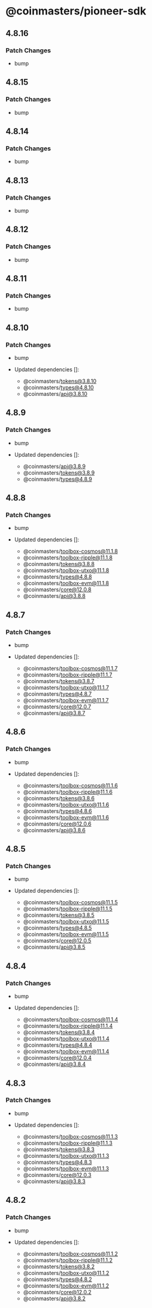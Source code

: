 # @coinmasters/pioneer-sdk

## 4.8.16

### Patch Changes

- bump

## 4.8.15

### Patch Changes

- bump

## 4.8.14

### Patch Changes

- bump

## 4.8.13

### Patch Changes

- bump

## 4.8.12

### Patch Changes

- bump

## 4.8.11

### Patch Changes

- bump

## 4.8.10

### Patch Changes

- bump

- Updated dependencies []:
  - @coinmasters/tokens@3.8.10
  - @coinmasters/types@4.8.10
  - @coinmasters/api@3.8.10

## 4.8.9

### Patch Changes

- bump

- Updated dependencies []:
  - @coinmasters/api@3.8.9
  - @coinmasters/tokens@3.8.9
  - @coinmasters/types@4.8.9

## 4.8.8

### Patch Changes

- bump

- Updated dependencies []:
  - @coinmasters/toolbox-cosmos@11.1.8
  - @coinmasters/toolbox-ripple@11.1.8
  - @coinmasters/tokens@3.8.8
  - @coinmasters/toolbox-utxo@11.1.8
  - @coinmasters/types@4.8.8
  - @coinmasters/toolbox-evm@11.1.8
  - @coinmasters/core@12.0.8
  - @coinmasters/api@3.8.8

## 4.8.7

### Patch Changes

- bump

- Updated dependencies []:
  - @coinmasters/toolbox-cosmos@11.1.7
  - @coinmasters/toolbox-ripple@11.1.7
  - @coinmasters/tokens@3.8.7
  - @coinmasters/toolbox-utxo@11.1.7
  - @coinmasters/types@4.8.7
  - @coinmasters/toolbox-evm@11.1.7
  - @coinmasters/core@12.0.7
  - @coinmasters/api@3.8.7

## 4.8.6

### Patch Changes

- bump

- Updated dependencies []:
  - @coinmasters/toolbox-cosmos@11.1.6
  - @coinmasters/toolbox-ripple@11.1.6
  - @coinmasters/tokens@3.8.6
  - @coinmasters/toolbox-utxo@11.1.6
  - @coinmasters/types@4.8.6
  - @coinmasters/toolbox-evm@11.1.6
  - @coinmasters/core@12.0.6
  - @coinmasters/api@3.8.6

## 4.8.5

### Patch Changes

- bump

- Updated dependencies []:
  - @coinmasters/toolbox-cosmos@11.1.5
  - @coinmasters/toolbox-ripple@11.1.5
  - @coinmasters/tokens@3.8.5
  - @coinmasters/toolbox-utxo@11.1.5
  - @coinmasters/types@4.8.5
  - @coinmasters/toolbox-evm@11.1.5
  - @coinmasters/core@12.0.5
  - @coinmasters/api@3.8.5

## 4.8.4

### Patch Changes

- bump

- Updated dependencies []:
  - @coinmasters/toolbox-cosmos@11.1.4
  - @coinmasters/toolbox-ripple@11.1.4
  - @coinmasters/tokens@3.8.4
  - @coinmasters/toolbox-utxo@11.1.4
  - @coinmasters/types@4.8.4
  - @coinmasters/toolbox-evm@11.1.4
  - @coinmasters/core@12.0.4
  - @coinmasters/api@3.8.4

## 4.8.3

### Patch Changes

- bump

- Updated dependencies []:
  - @coinmasters/toolbox-cosmos@11.1.3
  - @coinmasters/toolbox-ripple@11.1.3
  - @coinmasters/tokens@3.8.3
  - @coinmasters/toolbox-utxo@11.1.3
  - @coinmasters/types@4.8.3
  - @coinmasters/toolbox-evm@11.1.3
  - @coinmasters/core@12.0.3
  - @coinmasters/api@3.8.3

## 4.8.2

### Patch Changes

- bump

- Updated dependencies []:
  - @coinmasters/toolbox-cosmos@11.1.2
  - @coinmasters/toolbox-ripple@11.1.2
  - @coinmasters/tokens@3.8.2
  - @coinmasters/toolbox-utxo@11.1.2
  - @coinmasters/types@4.8.2
  - @coinmasters/toolbox-evm@11.1.2
  - @coinmasters/core@12.0.2
  - @coinmasters/api@3.8.2
